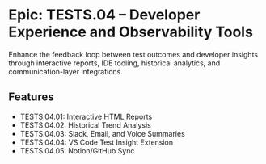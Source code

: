 # Epic: TESTS.04 – Developer Experience and Observability Tools

Enhance the feedback loop between test outcomes and developer insights through interactive reports, IDE tooling, historical analytics, and communication-layer integrations.

## Features
- TESTS.04.01: Interactive HTML Reports
- TESTS.04.02: Historical Trend Analysis
- TESTS.04.03: Slack, Email, and Voice Summaries
- TESTS.04.04: VS Code Test Insight Extension
- TESTS.04.05: Notion/GitHub Sync
